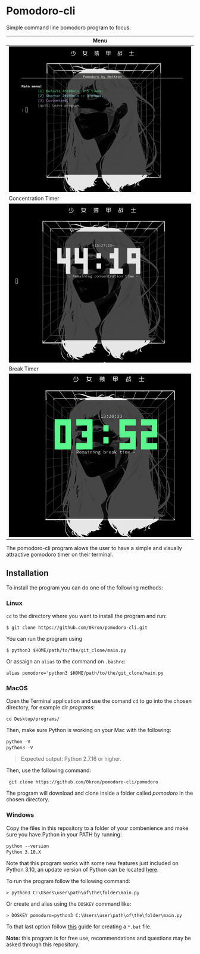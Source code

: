 # Pomodoro-cli
Simple command line pomodoro program to focus.

|Menu|
|-|
|![img](https://github.com/0kron/pomodoro-cli/blob/main/pomodoro-menu.png)|
|Concentration Timer|
|![img](https://github.com/0kron/pomodoro-cli/blob/main/concentration-timer.png)|
|Break Timer|
|![img](https://github.com/0kron/pomodoro-cli/blob/main/break-timer.png)

The pomodoro-cli program alows the user to have a simple and visually attractive pomodoro timer on their terminal.

## Installation
To install the program you can do one of the following methods: 

### Linux
`cd` to the directory where you want to install the program and run: 
```
$ git clone https://github.com/0kron/pomodoro-cli.git
```
You can run the program using
```
$ python3 $HOME/path/to/the/git_clone/main.py
```
Or assaign an `alias` to the command on `.bashrc`: 
```
alias pomodoro='python3 $HOME/path/to/the/git_clone/main.py
```

### MacOS
Open the Terminal application and use the comand `cd` to go into the chosen directory, for example dir *programs*: 
```
cd Desktop/programs/
```

Then, make sure Python is working on your Mac with the following: 
```
python -V
python3 -V
```
> Expected output: Python 2.7.16 or higher.

Then, use the following command: 
```
 git clone https://github.com/0kron/pomodoro-cli/pomodoro
```
The program will download and clone inside a folder called *pomodoro* in the chosen directory.


### Windows
Copy the files in this repository to a folder of your combenience and make sure you have Python in your PATH by running: 
```
python --version
Python 3.10.X
```
Note that this program works with some new features just included on Python 3.10, an update version of Python can be located [here](https://www.python.org/downloads/). 

To run the program follow the following command: 
```
> python3 C:\Users\user\path\of\the\folder\main.py
```
Or create and alias using the `DOSKEY` command like: 
```
> DOSKEY pomodoro=python3 C:\Users\user\path\of\the\folder\main.py
```
To that last option follow [this](https://shivamethical.medium.com/create-command-line-alias-in-windows-76684635b4c4) guide for creating a `*.bat` file.


**Note:** this program is for free use, recommendations and questions may be asked through this repository.
